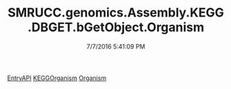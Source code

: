 ﻿---
title: SMRUCC.genomics.Assembly.KEGG.DBGET.bGetObject.Organism
date: 7/7/2016 5:41:09 PM
---

[EntryAPI](T-SMRUCC.genomics.Assembly.KEGG.DBGET.bGetObject.Organism.EntryAPI.html)
[KEGGOrganism](T-SMRUCC.genomics.Assembly.KEGG.DBGET.bGetObject.Organism.KEGGOrganism.html)
[Organism](T-SMRUCC.genomics.Assembly.KEGG.DBGET.bGetObject.Organism.Organism.html)

